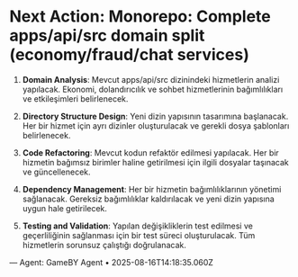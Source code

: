 # Next Action: Monorepo: Complete apps/api/src domain split (economy/fraud/chat services)

1. **Domain Analysis**: Mevcut apps/api/src dizinindeki hizmetlerin analizi yapılacak. Ekonomi, dolandırıcılık ve sohbet hizmetlerinin bağımlılıkları ve etkileşimleri belirlenecek.

2. **Directory Structure Design**: Yeni dizin yapısının tasarımına başlanacak. Her bir hizmet için ayrı dizinler oluşturulacak ve gerekli dosya şablonları belirlenecek.

3. **Code Refactoring**: Mevcut kodun refaktör edilmesi yapılacak. Her bir hizmetin bağımsız birimler haline getirilmesi için ilgili dosyalar taşınacak ve güncellenecek.

4. **Dependency Management**: Her bir hizmetin bağımlılıklarının yönetimi sağlanacak. Gereksiz bağımlılıklar kaldırılacak ve yeni dizin yapısına uygun hale getirilecek.

5. **Testing and Validation**: Yapılan değişikliklerin test edilmesi ve geçerliliğinin sağlanması için bir test süreci oluşturulacak. Tüm hizmetlerin sorunsuz çalıştığı doğrulanacak.

— Agent: GameBY Agent • 2025-08-16T14:18:35.060Z
